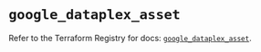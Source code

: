 # `google_dataplex_asset`

Refer to the Terraform Registry for docs: [`google_dataplex_asset`](https://registry.terraform.io/providers/hashicorp/google/5.39.0/docs/resources/dataplex_asset).
